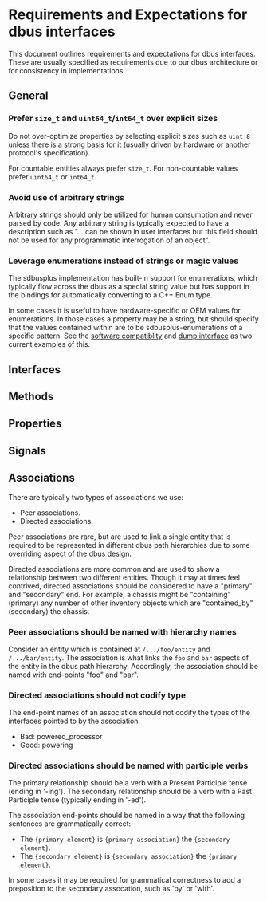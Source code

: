 # Requirements and Expectations for dbus interfaces

This document outlines requirements and expectations for dbus interfaces.
These are usually specified as requirements due to our dbus architecture
or for consistency in implementations.

## General

### Prefer `size_t` and `uint64_t`/`int64_t` over explicit sizes

Do not over-optimize properties by selecting explicit sizes such as `uint_8`
unless there is a strong basis for it (usually driven by hardware or another
protocol's specification).

For countable entities always prefer `size_t`. For non-countable values
prefer `uint64_t` or `int64_t`.

### Avoid use of arbitrary strings

Arbitrary strings should only be utilized for human consumption and never
parsed by code. Any arbitrary string is typically expected to have a
description such as "... can be shown in user interfaces but this field should
not be used for any programmatic interrogation of an object".

### Leverage enumerations instead of strings or magic values

The sdbusplus implementation has built-in support for enumerations, which
typically flow across the dbus as a special string value but has support in
the bindings for automatically converting to a C++ Enum type.

In some cases it is useful to have hardware-specific or OEM values for
enumerations. In those cases a property may be a string, but should specify
that the values contained within are to be sdbusplus-enumerations of a specific
pattern. See the [software compatiblity][software-compat] and
[dump interface][dump-interface] as two current examples of this.

[software-compat]: https://github.com/openbmc/phosphor-dbus-interfaces/blob/master/yaml/xyz/openbmc_project/Software/README.md#compatibility
[dump-interface]: https://github.com/openbmc/phosphor-dbus-interfaces/blob/991b2b8bdbc950f2a85aebfc29d1b34ea3264686/yaml/xyz/openbmc_project/Dump/Create.interface.yaml#L25

## Interfaces

## Methods

## Properties

## Signals

## Associations

There are typically two types of associations we use:

- Peer associations.
- Directed associations.

Peer associations are rare, but are used to link a single entity that is
required to be represented in different dbus path hierarchies due to some
overriding aspect of the dbus design.

Directed associations are more common and are used to show a relationship
between two different entities. Though it may at times feel contrived,
directed associations should be considered to have a "primary" and "secondary"
end. For example, a chassis might be "containing" (primary) any number of
other inventory objects which are "contained_by" (secondary) the chassis.

### Peer associations should be named with hierarchy names

Consider an entity which is contained at `/.../foo/entity` and
`/.../bar/entity`. The association is what links the `foo` and `bar` aspects
of the entity in the dbus path hierarchy. Accordingly, the association should
be named with end-points "foo" and "bar".

### Directed associations should not codify type

The end-point names of an association should not codify the types of the
interfaces pointed to by the association.

- Bad: powered_processor
- Good: powering

### Directed associations should be named with participle verbs

The primary relationship should be a verb with a Present Participle tense
(ending in '-ing'). The secondary relationship should be a verb with a Past
Participle tense (typically ending in '-ed').

The association end-points should be named in a way that the following
sentences are grammatically correct:

- The `{primary element}` is `{primary association}` the `{secondary element}`.
- The `{secondary element}` is `{secondary association}` the
  `{primary element}`.

In some cases it may be required for grammatical correctness to add a
preposition to the secondary assocation, such as 'by' or 'with'.
